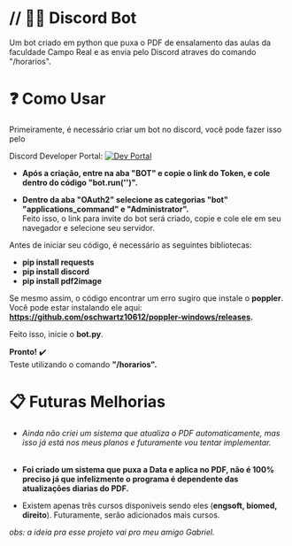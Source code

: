 
# // 👨‍💻 Discord Bot

Um bot criado em python que puxa o PDF de ensalamento das aulas da faculdade Campo Real e as envia pelo Discord atraves do comando "/horarios".




# ❓ Como Usar

Primeiramente, é necessário criar um bot no discord, você pode fazer isso pelo       

Discord Developer Portal:
[![Dev Portal](https://img.shields.io/badge/discord-000?style=for-the-badge&logo=discord&logoColor=white)](https://discord.com/developers/applications)

* **Após a criação, entre na aba "BOT" e copie o link do Token, e cole dentro do código "bot.run('')".**

* **Dentro da aba "OAuth2" selecione as categorias "bot" "applications_command" e "Administrator".**                                                                                                                                   
Feito isso, o link para invite do bot será criado, copie e cole ele em seu navegador e selecione seu servidor.

Antes de iniciar seu código, é necessário as seguintes bibliotecas:

* **pip install requests**
* **pip install discord**
* **pip install pdf2image**

Se mesmo assim, o código encontrar um erro sugiro que instale o **poppler**.
Você pode estar instalando ele aqui: **https://github.com/oschwartz10612/poppler-windows/releases.**

Feito isso, inicie o **bot.py**.

**Pronto!**  ✔️  
Teste utilizando o comando **"/horarios".**


# 📋 Futuras Melhorias

* ###### Ainda não criei um sistema que atualiza o PDF automaticamente, mas isso já está nos meus planos e futuramente vou tentar implementar.
* **Foi criado um sistema que puxa a Data e aplica no PDF, não é 100% preciso já que infelizmente o programa é dependente das atualizações diarias do PDF.**
  
* Existem apenas três cursos disponiveis sendo eles (**engsoft, biomed, direito**). Futuramente, serão adicionados mais cursos.


*obs: a ideia pra esse projeto vai pro meu amigo Gabriel.*
